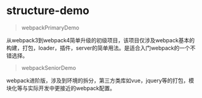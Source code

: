 # structure-demo

> webpackPrimaryDemo

  从webpack3到webpack4简单升级的初级项目，该项目仅涉及webpack基本的构建，打包，loader，插件，server的简单用法。是适合入门webpack的一个不错选择。

> webpackSeniorDemo

  webpack进阶版，涉及到环境的拆分，第三方类库如vue，jquery等的打包，模块化等与实际开发中更接近的webpack配置。
